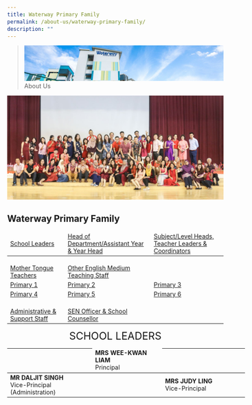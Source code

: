 ```yaml
---
title: Waterway Primary Family
permalink: /about-us/waterway-primary-family/
description: ""
---
```

> ![](/images/about-us_02.jpg)
> About Us


![](/images/About%20Us/WWPS-1.jpg)
## Waterway Primary Family

<table>
<thead>
  <tr>
    <td><a href="https://waterwaypri-moe-edu-sg-admin.cwp.sg/about-us/waterway-primary-family#Leader">School Leaders</a><br></td>
    <td><a href="https://waterwaypri-moe-edu-sg-admin.cwp.sg/about-us/waterway-primary-family#HOD">Head of Department/Assistant Year &amp; Year Head</a></td>
    <td><a href="https://waterwaypri-moe-edu-sg-admin.cwp.sg/about-us/waterway-primary-family#SH">Subject/Level Heads, Teacher Leaders &amp; Coordinators</a><br></td>
  </tr>
</thead>
<tbody>
  <tr>
    <td><br><a href="https://waterwaypri-moe-edu-sg-admin.cwp.sg/about-us/waterway-primary-family#MT">Mother Tongue Teachers</a></td>
    <td><br><a href="https://waterwaypri-moe-edu-sg-admin.cwp.sg/about-us/waterway-primary-family#OtherMedium">Other English Medium Teaching Staff</a></td>
    <td><br></td>
  </tr>
  <tr>
    <td><a href="https://waterwaypri-moe-edu-sg-admin.cwp.sg/about-us/waterway-primary-family#P1">Primary 1</a></td>
    <td><a href="https://waterwaypri-moe-edu-sg-admin.cwp.sg/about-us/waterway-primary-family#P2">Primary 2</a><br></td>
    <td><a href="https://waterwaypri-moe-edu-sg-admin.cwp.sg/about-us/waterway-primary-family#P3">Primary 3</a></td>
  </tr>
  <tr>
    <td><a href="https://waterwaypri-moe-edu-sg-admin.cwp.sg/about-us/waterway-primary-family#P4">Primary 4</a></td>
    <td><a href="https://waterwaypri-moe-edu-sg-admin.cwp.sg/about-us/waterway-primary-family#P5">Primary 5</a></td>
    <td><a href="https://waterwaypri-moe-edu-sg-admin.cwp.sg/about-us/waterway-primary-family#P5">Primary 6</a></td>
  </tr>
  <tr>
    <td> <br><a href="https://waterwaypri-moe-edu-sg-admin.cwp.sg/about-us/waterway-primary-family#Admin">Administrative &amp; Support Staff</a></td>
    <td> <br><a href="https://waterwaypri-moe-edu-sg-admin.cwp.sg/about-us/waterway-primary-family#AED">SEN Officer &amp; School Counsellor</a></td>
    <td> </td>
  </tr>
</tbody>
</table>


<center><font size=5>SCHOOL LEADERS</font></center>


<table style="undefined;table-layout: fixed; width: 554px">
<colgroup>
<col style="width: 198px">
<col style="width: 163px">
<col style="width: 193px">
</colgroup>
<thead>
  <tr>
    <th></th>
		<td><b>MRS WEE-KWAN LIAM</b><br>Principal</td>
    <th></th>
  </tr>
</thead>
<tbody>
  <tr>
		<td><b>MR DALJIT SINGH</b><br>Vice-Principal (Administration)</td>
    <td></td>
		<td><b>MRS JUDY LING</b><br>Vice-Principal</td>
  </tr>
</tbody>
</table>